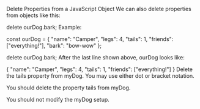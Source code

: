 Delete Properties from a JavaScript Object
We can also delete properties from objects like this:

delete ourDog.bark;
Example:

const ourDog = {
  "name": "Camper",
  "legs": 4,
  "tails": 1,
  "friends": ["everything!"],
  "bark": "bow-wow"
};

delete ourDog.bark;
After the last line shown above, ourDog looks like:

{
  "name": "Camper",
  "legs": 4,
  "tails": 1,
  "friends": ["everything!"]
}
Delete the tails property from myDog. You may use either dot or bracket notation.

You should delete the property tails from myDog.

You should not modify the myDog setup.